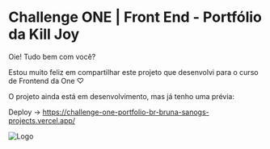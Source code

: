 # Challenge ONE | Front End - Portfólio da Kill Joy

Oie! Tudo bem com você?

Estou muito feliz em compartilhar este projeto que desenvolvi para o curso de Frontend da One ♡

O projeto ainda está em desenvolvimento, mas já tenho uma prévia:

Deploy -> https://challenge-one-portfolio-br-bruna-sanogs-projects.vercel.app/

![Logo](https://i.ibb.co/Vxg2T5c/Captura-de-tela-2024-05-12-202429.png)


